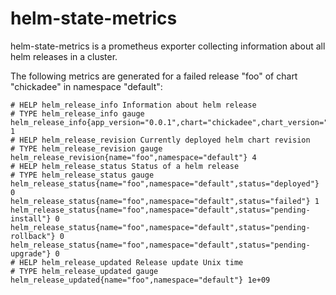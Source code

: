 # helm-state-metrics

helm-state-metrics is a prometheus exporter collecting information about all helm releases in a cluster.

The following metrics are generated for a failed release "foo" of chart "chickadee" in namespace "default":
```
# HELP helm_release_info Information about helm release
# TYPE helm_release_info gauge
helm_release_info{app_version="0.0.1",chart="chickadee",chart_version="1.0.0",name="foo",namespace="default"} 1
# HELP helm_release_revision Currently deployed helm chart revision
# TYPE helm_release_revision gauge
helm_release_revision{name="foo",namespace="default"} 4
# HELP helm_release_status Status of a helm release
# TYPE helm_release_status gauge
helm_release_status{name="foo",namespace="default",status="deployed"} 0
helm_release_status{name="foo",namespace="default",status="failed"} 1
helm_release_status{name="foo",namespace="default",status="pending-install"} 0
helm_release_status{name="foo",namespace="default",status="pending-rollback"} 0
helm_release_status{name="foo",namespace="default",status="pending-upgrade"} 0
# HELP helm_release_updated Release update Unix time
# TYPE helm_release_updated gauge
helm_release_updated{name="foo",namespace="default"} 1e+09
```